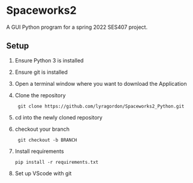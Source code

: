 # Spaceworks2
A GUI Python program for a spring 2022 SES407 project.
## Setup
1. Ensure Python 3 is installed
2. Ensure git is installed

3. Open a terminal window where you want to download the Application
4. Clone the repository

		git clone https://github.com/lyragordon/Spaceworks2_Python.git
6. cd into the newly cloned repository
7. checkout your branch
 
		git checkout -b BRANCH
 
8.  Install requirements
 
		pip install -r requirements.txt
9.  Set up VScode with git
